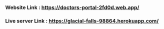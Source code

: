 ### Website Link : https://doctors-portal-2fd0d.web.app/

### Live server Link : https://glacial-falls-98864.herokuapp.com/
